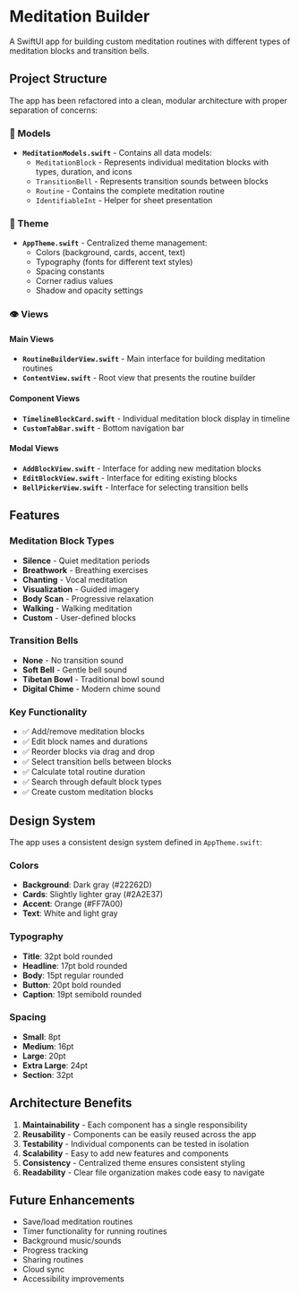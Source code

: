 # Meditation Builder

A SwiftUI app for building custom meditation routines with different types of meditation blocks and transition bells.

## Project Structure

The app has been refactored into a clean, modular architecture with proper separation of concerns:

### 📁 Models
- **`MeditationModels.swift`** - Contains all data models:
  - `MeditationBlock` - Represents individual meditation blocks with types, duration, and icons
  - `TransitionBell` - Represents transition sounds between blocks
  - `Routine` - Contains the complete meditation routine
  - `IdentifiableInt` - Helper for sheet presentation

### 🎨 Theme
- **`AppTheme.swift`** - Centralized theme management:
  - Colors (background, cards, accent, text)
  - Typography (fonts for different text styles)
  - Spacing constants
  - Corner radius values
  - Shadow and opacity settings

### 👁️ Views

#### Main Views
- **`RoutineBuilderView.swift`** - Main interface for building meditation routines
- **`ContentView.swift`** - Root view that presents the routine builder

#### Component Views
- **`TimelineBlockCard.swift`** - Individual meditation block display in timeline
- **`CustomTabBar.swift`** - Bottom navigation bar

#### Modal Views
- **`AddBlockView.swift`** - Interface for adding new meditation blocks
- **`EditBlockView.swift`** - Interface for editing existing blocks
- **`BellPickerView.swift`** - Interface for selecting transition bells

## Features

### Meditation Block Types
- **Silence** - Quiet meditation periods
- **Breathwork** - Breathing exercises
- **Chanting** - Vocal meditation
- **Visualization** - Guided imagery
- **Body Scan** - Progressive relaxation
- **Walking** - Walking meditation
- **Custom** - User-defined blocks

### Transition Bells
- **None** - No transition sound
- **Soft Bell** - Gentle bell sound
- **Tibetan Bowl** - Traditional bowl sound
- **Digital Chime** - Modern chime sound

### Key Functionality
- ✅ Add/remove meditation blocks
- ✅ Edit block names and durations
- ✅ Reorder blocks via drag and drop
- ✅ Select transition bells between blocks
- ✅ Calculate total routine duration
- ✅ Search through default block types
- ✅ Create custom meditation blocks

## Design System

The app uses a consistent design system defined in `AppTheme.swift`:

### Colors
- **Background**: Dark gray (#22262D)
- **Cards**: Slightly lighter gray (#2A2E37)
- **Accent**: Orange (#FF7A00)
- **Text**: White and light gray

### Typography
- **Title**: 32pt bold rounded
- **Headline**: 17pt bold rounded
- **Body**: 15pt regular rounded
- **Button**: 20pt bold rounded
- **Caption**: 19pt semibold rounded

### Spacing
- **Small**: 8pt
- **Medium**: 16pt
- **Large**: 20pt
- **Extra Large**: 24pt
- **Section**: 32pt

## Architecture Benefits

1. **Maintainability** - Each component has a single responsibility
2. **Reusability** - Components can be easily reused across the app
3. **Testability** - Individual components can be tested in isolation
4. **Scalability** - Easy to add new features and components
5. **Consistency** - Centralized theme ensures consistent styling
6. **Readability** - Clear file organization makes code easy to navigate

## Future Enhancements

- Save/load meditation routines
- Timer functionality for running routines
- Background music/sounds
- Progress tracking
- Sharing routines
- Cloud sync
- Accessibility improvements 